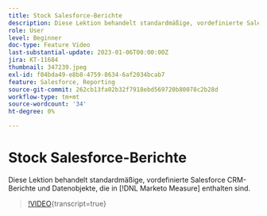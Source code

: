 ```yaml
---
title: Stock Salesforce-Berichte
description: Diese Lektion behandelt standardmäßige, vordefinierte Salesforce CRM-Berichte und Datenobjekte, die in [!DNL Marketo Measure] enthalten sind.
role: User
level: Beginner
doc-type: Feature Video
last-substantial-update: 2023-01-06T00:00:00Z
jira: KT-11684
thumbnail: 347239.jpeg
exl-id: f04bda49-e8b8-4759-8634-6af2034bcab7
feature: Salesforce, Reporting
source-git-commit: 262cb13fa02b32f7918ebd569720b80078c2b28d
workflow-type: tm+mt
source-wordcount: '34'
ht-degree: 0%

---
```


# Stock Salesforce-Berichte

Diese Lektion behandelt standardmäßige, vordefinierte Salesforce CRM-Berichte und Datenobjekte, die in [!DNL Marketo Measure] enthalten sind.

>[!VIDEO](https://video.tv.adobe.com/v/347239/?learn=on){transcript=true}
